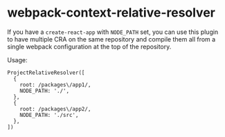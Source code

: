 # webpack-context-relative-resolver

If you have a `create-react-app` with `NODE_PATH` set, you can use this plugin to have multiple CRA on the same repository and compile them all from a single webpack configuration at the top of the repository.

Usage:
```
ProjectRelativeResolver([
  {
    root: /packages\/app1/,
    NODE_PATH: './',
  },
  {
    root: /packages\/app2/,
    NODE_PATH: './src',
  },
])
```
